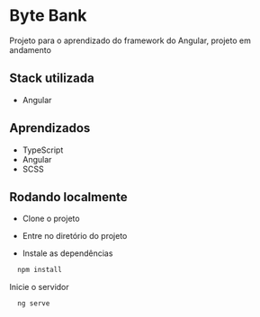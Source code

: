 
# Byte Bank

Projeto para o aprendizado do framework do Angular, projeto em andamento

## Stack utilizada

- Angular

## Aprendizados

- TypeScript
- Angular
- SCSS

## Rodando localmente

- Clone o projeto

- Entre no diretório do projeto

- Instale as dependências

```bash
  npm install
```

Inicie o servidor

```bash
  ng serve
```

